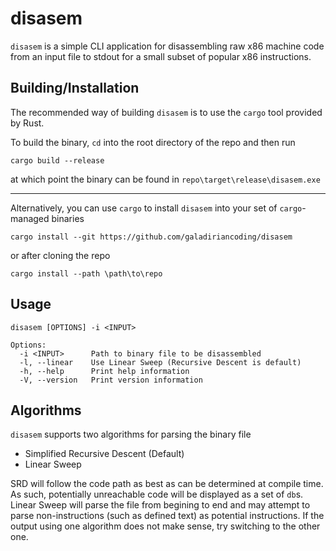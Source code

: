 # disasem

`disasem` is a simple CLI application for disassembling raw x86 machine code from an input file to stdout for a small subset of popular x86 instructions.

## Building/Installation

The recommended way of building `disasem` is to use the `cargo` tool provided 
by Rust.

To build the binary, `cd` into the root directory of the repo and then run

```
cargo build --release
```

at which point the binary can be found in `repo\target\release\disasem.exe`

---

Alternatively, you can use `cargo` to install `disasem` into your set
of `cargo`-managed binaries

```
cargo install --git https://github.com/galadiriancoding/disasem
```

or after cloning the repo

```
cargo install --path \path\to\repo
```


## Usage

```
disasem [OPTIONS] -i <INPUT>

Options:
  -i <INPUT>      Path to binary file to be disassembled
  -l, --linear    Use Linear Sweep (Recursive Descent is default)
  -h, --help      Print help information
  -V, --version   Print version information
```

## Algorithms

`disasem` supports two algorithms for parsing the binary file
- Simplified Recursive Descent (Default)
- Linear Sweep

SRD will follow the code path as best as can be determined at compile time.
As such, potentially unreachable code will be displayed as a set of `db`s. Linear Sweep will parse the file from begining to end and may attempt to parse
non-instructions (such as defined text) as potential instructions. If the
output using one algorithm does not make sense, try switching to the other one. 